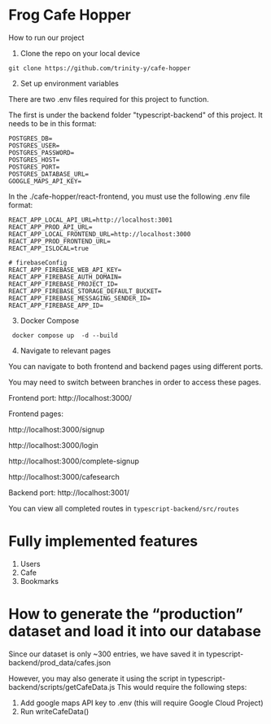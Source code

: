 # Frog Cafe Hopper

How to run our project

1. Clone the repo on your local device

``` git clone https://github.com/trinity-y/cafe-hopper ```

2. Set up environment variables

There are two .env files required for this project to function. 

The first is under the backend folder "typescript-backend" of this project. It needs to be in this format:

```
POSTGRES_DB=
POSTGRES_USER=
POSTGRES_PASSWORD=
POSTGRES_HOST=
POSTGRES_PORT=
POSTGRES_DATABASE_URL=
GOOGLE_MAPS_API_KEY=
```

In the ./cafe-hopper/react-frontend, you must use the following .env file format:

```
REACT_APP_LOCAL_API_URL=http://localhost:3001
REACT_APP_PROD_API_URL=
REACT_APP_LOCAL_FRONTEND_URL=http://localhost:3000
REACT_APP_PROD_FRONTEND_URL=
REACT_APP_ISLOCAL=true

# firebaseConfig
REACT_APP_FIREBASE_WEB_API_KEY=
REACT_APP_FIREBASE_AUTH_DOMAIN=
REACT_APP_FIREBASE_PROJECT_ID=
REACT_APP_FIREBASE_STORAGE_DEFAULT_BUCKET=
REACT_APP_FIREBASE_MESSAGING_SENDER_ID=
REACT_APP_FIREBASE_APP_ID=
```
3. Docker Compose

``` docker compose up  -d --build```

4. Navigate to relevant pages

You can navigate to both frontend and backend pages using different ports.

You may need to switch between branches in order to access these pages.

Frontend port: http://localhost:3000/

Frontend pages:

http://localhost:3000/signup

http://localhost:3000/login

http://localhost:3000/complete-signup

http://localhost:3000/cafesearch

Backend port: http://localhost:3001/

You can view all completed routes in ```typescript-backend/src/routes```

# Fully implemented features

1. Users
2. Cafe
3. Bookmarks

# How to generate the “production” dataset and load it into our database
Since our dataset is only ~300 entries, we have saved it in typescript-backend/prod_data/cafes.json

However, you may also generate it using the script in typescript-backend/scripts/getCafeData.js
This would require the following steps:
1. Add google maps API key to .env (this will require Google Cloud Project)
2. Run writeCafeData()
